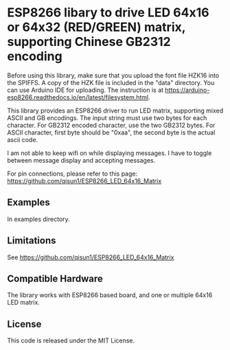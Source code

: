 # ESP8266 libary to drive LED 64x16 or 64x32 (RED/GREEN) matrix, supporting Chinese GB2312 encoding
Before using this library, make sure that you upload the font file HZK16 into the SPIFFS. A copy of the HZK file is included in the "data" directory. You can use Arduino IDE for uploading. The instruction is at https://arduino-esp8266.readthedocs.io/en/latest/filesystem.html.

This library provides an ESP8266 driver to run LED matrix, supporting mixed ASCII and GB encodings. The input string must use two bytes for each character. For GB2312 encoded character, use the two GB2312 bytes. For ASCII character, first byte should be "0xaa", the second byte is the actual ascii code.

I am not able to keep wifi on while displaying messages. I have to toggle between message display and accepting messages.

For pin connections, please refer to this page: https://github.com/qisun1/ESP8266_LED_64x16_Matrix

## Examples

In examples directory.

## Limitations
See https://github.com/qisun1/ESP8266_LED_64x16_Matrix


## Compatible Hardware

The library works with ESP8266 based board, and one or multiple 64x16 LED matrix.


## License

This code is released under the MIT License.
